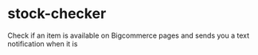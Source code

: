 # stock-checker
Check if an item is available on Bigcommerce pages and sends you a text notification when it is
